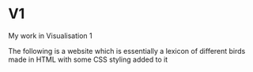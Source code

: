 # V1
<p>My work in Visualisation 1 </p>
The following is a website which is essentially a lexicon of different birds made in HTML with some CSS styling added to it
<img src"https://user-images.githubusercontent.com/62332972/77064169-45eced00-69df-11ea-8370-e261672a5e5b.JPG">

